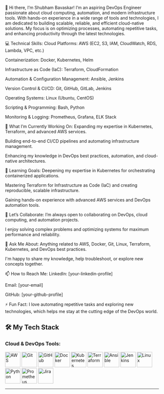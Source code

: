 👋 Hi there, I’m Shubham Bavaskar!
I’m an aspiring DevOps Engineer passionate about cloud computing, automation, and modern infrastructure tools. With hands-on experience in a wide range of tools and technologies, I am dedicated to building scalable, reliable, and efficient cloud-native solutions. My focus is on optimizing processes, automating repetitive tasks, and enhancing productivity through the latest technologies.

💻 Technical Skills:
Cloud Platforms: AWS (EC2, S3, IAM, CloudWatch, RDS, Lambda, VPC, etc.)

Containerization: Docker, Kubernetes, Helm

Infrastructure as Code (IaC): Terraform, CloudFormation

Automation & Configuration Management: Ansible, Jenkins

Version Control & CI/CD: Git, GitHub, GitLab, Jenkins

Operating Systems: Linux (Ubuntu, CentOS)

Scripting & Programming: Bash, Python

Monitoring & Logging: Prometheus, Grafana, ELK Stack

🔭 What I’m Currently Working On:
Expanding my expertise in Kubernetes, Terraform, and advanced AWS services.

Building end-to-end CI/CD pipelines and automating infrastructure management.

Enhancing my knowledge in DevOps best practices, automation, and cloud-native architectures.

🌱 Learning Goals:
Deepening my expertise in Kubernetes for orchestrating containerized applications.

Mastering Terraform for Infrastructure as Code (IaC) and creating reproducible, scalable infrastructure.

Gaining hands-on experience with advanced AWS services and DevOps automation tools.

🤝 Let’s Collaborate:
I’m always open to collaborating on DevOps, cloud computing, and automation projects.

I enjoy solving complex problems and optimizing systems for maximum performance and reliability.

💬 Ask Me About:
Anything related to AWS, Docker, Git, Linux, Terraform, Kubernetes, and DevOps best practices.

I'm happy to share my knowledge, help troubleshoot, or explore new concepts together.

📫 How to Reach Me:
LinkedIn: [your-linkedin-profile]

Email: [your-email]

GitHub: [your-github-profile]

⚡ Fun Fact:
I love automating repetitive tasks and exploring new technologies, which helps me stay at the cutting edge of the DevOps world.

## 🛠 My Tech Stack

### Cloud & DevOps Tools:
<p align="left">
  <img src="https://upload.wikimedia.org/wikipedia/commons/6/69/Amazon_Web_Services_Logo.svg" alt="AWS" width="50" height="50"/>
  <img src="https://upload.wikimedia.org/wikipedia/commons/a/a7/Git-Logo-2f5b5f5b.svg" alt="Git" width="50" height="50"/>
  <img src="https://upload.wikimedia.org/wikipedia/commons/6/60/GitHub_Logo_2018.svg" alt="GitHub" width="50" height="50"/>
  <img src="https://upload.wikimedia.org/wikipedia/commons/3/39/Docker_logo.svg" alt="Docker" width="50" height="50"/>
  <img src="https://upload.wikimedia.org/wikipedia/commons/3/39/Kubernetes_logo.svg" alt="Kubernetes" width="50" height="50"/>
  <img src="https://upload.wikimedia.org/wikipedia/commons/a/a7/Terraform_Logo.svg" alt="Terraform" width="50" height="50"/>
  <img src="https://upload.wikimedia.org/wikipedia/commons/1/19/Ansible_logo.svg" alt="Ansible" width="50" height="50"/>
  <img src="https://upload.wikimedia.org/wikipedia/commons/d/d5/Jenkins_logo.svg" alt="Jenkins" width="50" height="50"/>
  <img src="https://upload.wikimedia.org/wikipedia/commons/3/35/Tux.svg" alt="Linux" width="50" height="50"/>
  <img src="https://upload.wikimedia.org/wikipedia/commons/c/c3/Python-logo-notext.svg" alt="Python" width="50" height="50"/>
  <img src="https://upload.wikimedia.org/wikipedia/commons/0/09/Prometheus_logo.svg" alt="Prometheus" width="50" height="50"/>
  <img src="https://upload.wikimedia.org/wikipedia/commons/7/7d/Jira_Logo.svg" alt="Jira" width="50" height="50"/>
</p>


---
